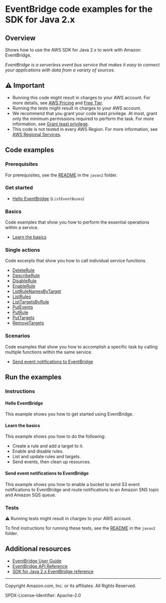# EventBridge code examples for the SDK for Java 2.x

## Overview

Shows how to use the AWS SDK for Java 2.x to work with Amazon EventBridge.

<!--custom.overview.start-->
<!--custom.overview.end-->

_EventBridge is a serverless event bus service that makes it easy to connect your applications with data from a variety of sources._

## ⚠ Important

* Running this code might result in charges to your AWS account. For more details, see [AWS Pricing](https://aws.amazon.com/pricing/) and [Free Tier](https://aws.amazon.com/free/).
* Running the tests might result in charges to your AWS account.
* We recommend that you grant your code least privilege. At most, grant only the minimum permissions required to perform the task. For more information, see [Grant least privilege](https://docs.aws.amazon.com/IAM/latest/UserGuide/best-practices.html#grant-least-privilege).
* This code is not tested in every AWS Region. For more information, see [AWS Regional Services](https://aws.amazon.com/about-aws/global-infrastructure/regional-product-services).

<!--custom.important.start-->
<!--custom.important.end-->

## Code examples

### Prerequisites

For prerequisites, see the [README](../../README.md#Prerequisites) in the `javav2` folder.


<!--custom.prerequisites.start-->
<!--custom.prerequisites.end-->

### Get started

- [Hello EventBridge](src/main/java/com/example/eventbridge/HelloEventBridge.java#L16) (`ListEventBuses`)


### Basics

Code examples that show you how to perform the essential operations within a service.

- [Learn the basics](src/main/java/com/example/eventbridge/EventbridgeMVP.java)


### Single actions

Code excerpts that show you how to call individual service functions.

- [DeleteRule](src/main/java/com/example/eventbridge/EventbridgeMVP.java#L374)
- [DescribeRule](src/main/java/com/example/eventbridge/EventbridgeMVP.java#L509)
- [DisableRule](src/main/java/com/example/eventbridge/EventbridgeMVP.java#L526)
- [EnableRule](src/main/java/com/example/eventbridge/EventbridgeMVP.java#L526)
- [ListRuleNamesByTarget](src/main/java/com/example/eventbridge/EventbridgeMVP.java#L577)
- [ListRules](src/main/java/com/example/eventbridge/EventbridgeMVP.java#L649)
- [ListTargetsByRule](src/main/java/com/example/eventbridge/EventbridgeMVP.java#L591)
- [PutEvents](src/main/java/com/example/eventbridge/EventbridgeMVP.java#L408)
- [PutRule](src/main/java/com/example/eventbridge/CreateRuleSchedule.java#L60)
- [PutTargets](src/main/java/com/example/eventbridge/EventbridgeMVP.java#L605)
- [RemoveTargets](src/main/java/com/example/eventbridge/EventbridgeMVP.java#L385)

### Scenarios

Code examples that show you how to accomplish a specific task by calling multiple
functions within the same service.

- [Send event notifications to EventBridge](../s3/src/main/java/com/example/s3/PutBucketS3EventNotificationEventBridge.java)


<!--custom.examples.start-->
<!--custom.examples.end-->

## Run the examples

### Instructions


<!--custom.instructions.start-->
<!--custom.instructions.end-->

#### Hello EventBridge

This example shows you how to get started using EventBridge.


#### Learn the basics

This example shows you how to do the following:

- Create a rule and add a target to it.
- Enable and disable rules.
- List and update rules and targets.
- Send events, then clean up resources.

<!--custom.basic_prereqs.eventbridge_Scenario_GettingStarted.start-->
<!--custom.basic_prereqs.eventbridge_Scenario_GettingStarted.end-->


<!--custom.basics.eventbridge_Scenario_GettingStarted.start-->
<!--custom.basics.eventbridge_Scenario_GettingStarted.end-->


#### Send event notifications to EventBridge

This example shows you how to enable a bucket to send S3 event notifications to EventBridge and route notifications to an Amazon SNS topic and Amazon SQS queue.


<!--custom.scenario_prereqs.s3_Scenario_PutBucketNotificationConfiguration.start-->
<!--custom.scenario_prereqs.s3_Scenario_PutBucketNotificationConfiguration.end-->


<!--custom.scenarios.s3_Scenario_PutBucketNotificationConfiguration.start-->
<!--custom.scenarios.s3_Scenario_PutBucketNotificationConfiguration.end-->

### Tests

⚠ Running tests might result in charges to your AWS account.


To find instructions for running these tests, see the [README](../../README.md#Tests)
in the `javav2` folder.



<!--custom.tests.start-->
<!--custom.tests.end-->

## Additional resources

- [EventBridge User Guide](https://docs.aws.amazon.com/eventbridge/latest/userguide/eb-what-is.html)
- [EventBridge API Reference](https://docs.aws.amazon.com/eventbridge/latest/APIReference/Welcome.html)
- [SDK for Java 2.x EventBridge reference](https://sdk.amazonaws.com/java/api/latest/software/amazon/awssdk/services/eventbridge/package-summary.html)

<!--custom.resources.start-->
<!--custom.resources.end-->

---

Copyright Amazon.com, Inc. or its affiliates. All Rights Reserved.

SPDX-License-Identifier: Apache-2.0